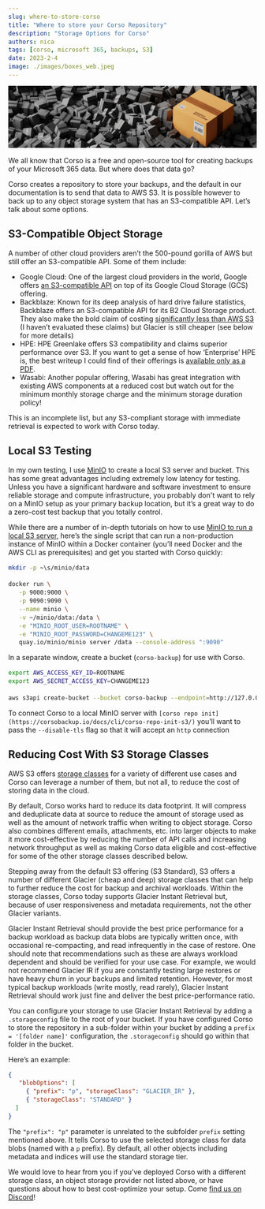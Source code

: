 ```yaml
---
slug: where-to-store-corso
title: "Where to store your Corso Repository"
description: "Storage Options for Corso"
authors: nica
tags: [corso, microsoft 365, backups, S3]
date: 2023-2-4
image: ./images/boxes_web.jpeg
---
```


![image of a large number of packing boxes](./images/boxes_web.jpeg)

We all know that Corso is a free and open-source tool for creating backups of your Microsoft 365 data. But where does
that data go?

Corso creates a repository to store your backups, and the default in our documentation is to send that data to AWS S3.
It is possible however to back up to any object storage system that has an S3-compatible API. Let’s talk about some options.

## **S3-Compatible Object Storage**

A number of other cloud providers aren’t the 500-pound gorilla of AWS but still offer an S3-compatible API.
Some of them include:

- Google Cloud: One of the largest cloud providers in the world, Google offers
[an S3-compatible API](https://cloud.google.com/storage/docs/interoperability) on top of its Google Cloud Storage (GCS) offering.
- Backblaze: Known for its deep analysis of hard drive failure statistics, Backblaze offers an S3-compatible API for its
B2 Cloud Storage product. They also make the bold claim of costing [significantly less than AWS S3](https://www.backblaze.com/b2/cloud-storage-pricing.html)
(I haven’t evaluated these claims) but Glacier is still cheaper (see below for more details)
- HPE: HPE Greenlake offers S3 compatibility and claims superior performance over S3. If you want to get a sense of how
‘Enterprise’ HPE is, the best writeup I could find of their offerings is [available only as a PDF](https://www.hpe.com/us/en/collaterals/collateral.a50006216.Create-value-from-data-2C-at-scale-E2-80-93-HPE-GreenLake-for-Scality-solution-brief.html).
- Wasabi: Another popular offering, Wasabi has great integration with existing AWS components at a reduced
cost but watch out for the minimum monthly storage charge and the minimum storage duration policy!

This is an incomplete list, but any S3-compliant storage with immediate retrieval is expected to work with Corso today.

## Local S3 Testing

In my own testing, I use [MinIO](https://min.io/) to create a local S3 server and bucket. This has some great advantages
including extremely low latency for testing. Unless you have a significant hardware and software investment to ensure
reliable storage and compute infrastructure, you probably don't want to rely on a MinIO setup as your primary
backup location, but it’s a great way to do a zero-cost test backup that you totally control.

While there are a number of in-depth tutorials on how to use
[MinIO to run a local S3 server](https://simonjcarr.medium.com/running-s3-object-storage-locally-with-minio-f50540ffc239),
here’s the single script that can run a non-production instance of MinIO within a Docker container (you’ll need Docker
and the AWS CLI as prerequisites) and get you started with Corso quickly:

```bash
mkdir -p ~\s/minio/data

docker run \
   -p 9000:9000 \
   -p 9090:9090 \
   --name minio \
   -v ~/minio/data:/data \
   -e "MINIO_ROOT_USER=ROOTNAME" \
   -e "MINIO_ROOT_PASSWORD=CHANGEME123" \
   quay.io/minio/minio server /data --console-address ":9090"
```

In a separate window, create a bucket (`corso-backup`) for use with Corso.

```bash
export AWS_ACCESS_KEY_ID=ROOTNAME
export AWS_SECRET_ACCESS_KEY=CHANGEME123

aws s3api create-bucket --bucket corso-backup --endpoint=http://127.0.0.1:9000
```

To connect Corso to a local MinIO server with `[corso repo init](https://corsobackup.io/docs/cli/corso-repo-init-s3/)`
you’ll want to pass the `--disable-tls` flag so that it will accept an `http` connection

## Reducing Cost With S3 Storage Classes

AWS S3 offers [storage classes](https://aws.amazon.com/s3/storage-classes/) for a variety of different use cases and
Corso can leverage a number of them, but not all, to reduce the cost of storing data in the cloud.

By default, Corso works hard to reduce its data footprint. It will compress and deduplicate data at source to reduce the
amount of storage used as well as the amount of network traffic when writing to object storage. Corso also combines
different emails, attachments, etc. into larger objects to make it more cost-effective by reducing the number of API
calls and increasing network throughput as well as making Corso data eligible and cost-effective for some of the other
storage classes described below.

Stepping away from the default S3 offering (S3 Standard), S3 offers a number of different Glacier (cheap and deep)
storage classes that can help to further reduce the cost for backup and archival workloads. Within the storage classes,
Corso today supports Glacier Instant Retrieval but, because of user responsiveness and metadata requirements, not the
other Glacier variants.

Glacier Instant Retrieval should provide the best price performance for a  backup workload as backup data blobs are
typically written once, with occasional re-compacting, and read infrequently in the case of restore. One should note
that recommendations such as these are always workload dependent and should be verified for your use case. For example,
we would not recommend Glacier IR if you are constantly testing large restores or have heavy churn in your backups and
limited retention. However, for most typical backup workloads (write mostly, read rarely), Glacier Instant Retrieval
should work just fine and deliver the best price-performance ratio. 

You can configure your storage to use Glacier Instant Retrieval by adding a `.storageconfig` file to the root of your
bucket. If you have configured Corso to store the repository in a sub-folder within your bucket by adding a
`prefix = '[folder name]'` configuration, the `.storageconfig` should go within that folder in the bucket.

Here’s an example:

```json
{
   "blobOptions": [
     { "prefix": "p", "storageClass": "GLACIER_IR" },
     { "storageClass": "STANDARD" }
  ]
}
```

The `"prefix": "p"` parameter is unrelated to the subfolder `prefix` setting mentioned above. It tells Corso to
use the selected storage class for data blobs (named with a `p` prefix). By default, all other objects including
metadata and indices will use the standard storage tier.

We would love to hear from you if you’ve deployed Corso with a different storage class, an object storage provider not
listed above, or have questions about how to best cost-optimize your setup. Come [find us on Discord](https://discord.gg/63DTTSnuhT)!
